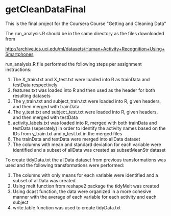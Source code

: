getCleanDataFinal
=================

This is the final project for the Coursera Course "Getting and Cleaning Data"

The run_analysis.R should be in the same directory as the files downloaded from

http://archive.ics.uci.edu/ml/datasets/Human+Activity+Recognition+Using+Smartphones

run_analysis.R file performed the following steps per assignment instructions:

1. The X_train.txt and X_test.txt were loaded into R as trainData and testData respectively
2. features.txt was loaded into R and then used as the header for both resulting datasets
3. The y_train.txt and subject_train.txt were loaded into R, given headers, and then merged with trainData
4. The y_test.txt and subject_test.txt were loaded into R, given headers, and then merged with testData
5. activity_labels.txt was loaded into R, merged with both trainData and testData (seperately) in order to identify the activity names based on the IDs from y_train.txt and y_test.txt in the merged files
6. The trainData and testData were merged into allData dataset
7. The columns with mean and standard deviation for each variable were identified and a subset of allData was created as subsetMeanStr dataset

To create tidyData.txt the allData dataset from previous transformations was used and the following transformations were performed:

1. The columns with only means for each variable were identified and a subset of allData was created
2. Using melt function from reshape2 package the tidyMelt was created
3. Using dcast function, the data were organized in a more cohesive manner with the average of each variable for each activity and each subject
4. write.table function was used to create tidyData.txt

